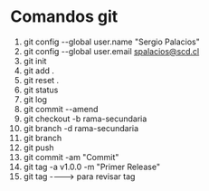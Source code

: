 # Comandos git

1. git config --global user.name "Sergio Palacios"
2. git config --global user.email spalacios@scd.cl
3. git init
4. git add .
5. git reset .
6. git status
7. git log
8. git commit --amend
9. git checkout -b rama-secundaria
10. git branch -d rama-secundaria
11. git branch
12. git push
13. git commit -am "Commit"
14. git tag -a v1.0.0 -m "Primer Release"
15. git tag ----> para revisar tag